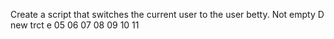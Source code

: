 Create a script that switches the current user to the user betty.
Not empty
D
new trct
e
05
06
07
08
09
10
11
